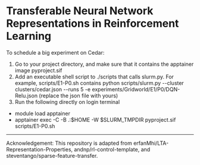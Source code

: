 Transferable Neural Network Representations in Reinforcement Learning
=====================
To schedule a big experiment on Cedar: 
1. Go to your project directory, and make sure that it contains the apptainer image pyproject.sif
2. Add an executable shell script to ./scripts that calls slurm.py. For example, scripts/E1-P0.sh contains
python scripts/slurm.py --cluster clusters/cedar.json --runs 5 -e experiments/Gridworld/E1/P0/DQN-Relu.json 
(replace the json file with yours)
3. Run the following directly on login terminal
* module load apptainer
* apptainer exec -C -B .:$HOME -W $SLURM_TMPDIR pyproject.sif scripts/E1-P0.sh


---
Acknowledgement: This repository is adapted from erfanMhi/LTA-Representation-Properties, andnp/rl-control-template, and steventango/sparse-feature-transfer.